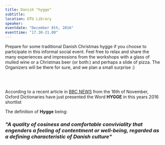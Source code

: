 ```yaml
---
title: Danish "hygge"
subtitle:
location: DTU Library
speaker:
eventdate: "December 8th, 2016"
eventtime: "17.30-21.00"
---
```


Prepare for some traditional Danish Christmas hygge if you choose to participate in this informal social event. Feel free to relax and share the many experiences and impressions from the workshops with a glass of mulled wine or a Christmas beer (or both:) and perhaps a slide of pizza. The Organizers will be there for sure, and we plan a small surprise :)

<br>
<br>

According to a recent article in [BBC NEWS](http://www.bbc.com/news/uk-37995600) from the 16th of November, Oxford Dictionaries have just presented the Word <b>HYGGE</b> in this years 2016 shortlist <br>

The definition of <b>Hygge</b> being: <br>

### <i>"A quality of cosiness and comfortable conviviality that engenders a feeling of contentment or well-being, regarded as a defining characteristic of Danish culture"</i>
